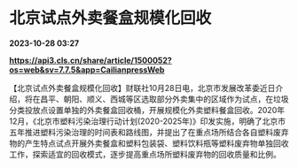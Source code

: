 # 北京试点外卖餐盒规模化回收

**2023-10-28 03:27**

**https://api3.cls.cn/share/article/1500052?os=web&sv=7.7.5&app=CailianpressWeb**

【北京试点外卖餐盒规模化回收】财联社10月28日电，北京市发展改革委近日介绍，将在昌平、朝阳、顺义、西城等区选取部分外卖集中的区域作为试点，在垃圾分类投放点设置单独的外卖餐盒回收桶，开展规模化外卖塑料餐盒回收。2020年12月，《北京市塑料污染治理行动计划(2020-2025年)》印发实施，明确了北京市五年推进塑料污染治理的时间表和路线图，并提出了在重点场所结合各自塑料废弃物的产生特点试点开展外卖餐盒和塑料包装袋、塑料饮料瓶等塑料废弃物单独回收工作，探索适宜的回收模式，逐步提高重点场所塑料废弃物的回收质量和比例。